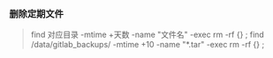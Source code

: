 ### 删除定期文件
> find 对应目录 -mtime +天数 -name "文件名" -exec rm -rf {} \;
> find /data/gitlab_backups/ -mtime +10 -name "*.tar" -exec rm -rf {} \;